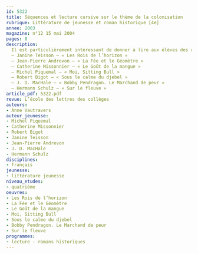 ```yaml
---
id: 5322
title: Séquences et lecture cursive sur le thème de la colonisation
rubrique: Littérature de jeunesse et roman historique [4e]
annee: 2003
magazine: n°12 15 mai 2004
pages: 8
description: 
  Il est particulièrement intéressant de donner à lire aux élèves des romans se situant dans le contexte de la colonisation. En effet, ils en vivent tous les jours certaines conséquences sans percevoir vraiment ce qui a pu se passer. La fiction peut amener les jeunes à changer de point de vue, à vivre de l’intérieur ces pages de notre histoire et à mieux en comprendre les effets. Les romans présentés ici se situent à dessein dans des lieux et à des époques très différentes.
  – Janine Teisson – « Les Rois de l’horizon »
  – Jean-Pierre Andrevon – « La Fée et le Géomètre »
  – Catherine Missonnier – « Le Goût de la mangue »
  – Michel Piquemal – « Moi, Sitting Bull »
  – Robert Bigot – « Sous le calme du djebel »
  – J. D. MacHale – « Bobby Pendragon. Le Marchand de peur »
  – Hermann Schulz – « Sur le fleuve »
article_pdf: 5322.pdf
revue: L’école des lettres des collèges
auteurs:
- Anne Vautravers
auteur_jeunesse:
- Michel Piquemal
- Catherine Missonnier
- Robert Bigot
- Janine Teisson
- Jean-Pierre Andrevon
- J. D. MacHale
- Hermann Schulz
disciplines:
- français
jeunesse:
- littérature jeunesse
niveau_etudes:
- quatrième
oeuvres:
- Les Rois de l’horizon
- La Fée et le Géomètre
- Le Goût de la mangue
- Moi, Sitting Bull
- Sous le calme du djebel
- Bobby Pendragon. Le Marchand de peur
- Sur le fleuve
programmes:
- lecture - romans historiques
---
```

